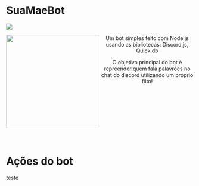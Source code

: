 
# SuaMaeBot 
<img src="http://img.shields.io/static/v1?label=STATUS&message=CONCLUIDO&color=GREEN&style=for-the-badge"/>
<p align="center">

<img align="left" height="250" src="https://imgur.com/sWUNhiU.png"  />
Um bot simples feito com Node.js usando as bibliotecas:
Discord.js,
Quick.db
<p align="center">
O objetivo principal do bot é repreender quem fala palavrões no chat do discord utilizando um próprio filto!
</p>
<br><br><br><br><br><br><br><br>

# Ações do bot

teste
